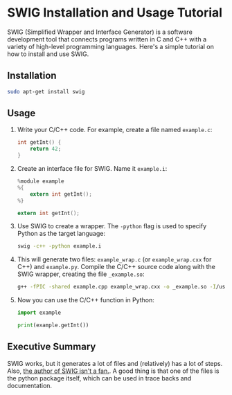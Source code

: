 # SWIG Installation and Usage Tutorial

SWIG (Simplified Wrapper and Interface Generator) is a software development tool that connects programs written in C and C++ with a variety of high-level programming languages. Here's a simple tutorial on how to install and use SWIG.

## Installation

```bash
sudo apt-get install swig
```

## Usage

1. Write your C/C++ code. For example, create a file named `example.c`:

    ```c++
    int getInt() {
        return 42;
    }
    ```

2. Create an interface file for SWIG. Name it `example.i`:

    ```c
    %module example
    %{
        extern int getInt();
    %}

    extern int getInt();
    ```

3. Use SWIG to create a wrapper. The `-python` flag is used to specify Python as the target language:

    ```bash
    swig -c++ -python example.i
    ```

4. This will generate two files: `example_wrap.c` (or `example_wrap.cxx` for C++) and `example.py`. Compile the C/C++ source code along with the SWIG wrapper, creating the file `_example.so`:

    ```bash
    g++ -fPIC -shared example.cpp example_wrap.cxx -o _example.so -I/usr/include/python3.6
    ```

5. Now you can use the C/C++ function in Python:

    ```python
    import example

    print(example.getInt())
    ```

## Executive Summary

SWIG works, but it generates a lot of files and (relatively) has a lot of steps. Also, [the author of SWIG isn't a fan.](https://code.activestate.com/lists/python-dev/109281). A good thing is that one of the files is the python package itself, which can be used in trace backs and documentation.
